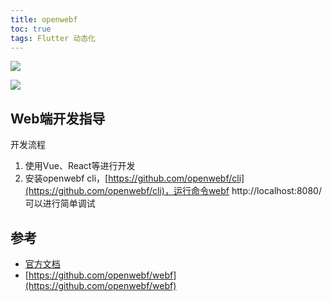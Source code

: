 ```yaml
---
title: openwebf
toc: true
tags: Flutter 动态化
---
```



![](https://p3-juejin.byteimg.com/tos-cn-i-k3u1fbpfcp/c67cc04d5f43471ab342d4e54a3bece6~tplv-k3u1fbpfcp-zoom-in-crop-mark:1512:0:0:0.awebp)


![](https://p3-juejin.byteimg.com/tos-cn-i-k3u1fbpfcp/ac0d1602481946de9d07a79cb37a2bcf~tplv-k3u1fbpfcp-zoom-in-crop-mark:1512:0:0:0.awebp)

## Web端开发指导

开发流程

1. 使用Vue、React等进行开发
2. 安装openwebf cli，[https://github.com/openwebf/cli](https://github.com/openwebf/cli)，运行命令webf http://localhost:8080/可以进行简单调试



## 参考

- [官方文档](https://openwebf.com/docs/tutorials/getting-started/introduction)
- [https://github.com/openwebf/webf](https://github.com/openwebf/webf)

